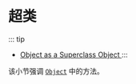 # 超类

::: tip
- [Object as a Superclass Object ](https://dev.java/learn/inheritance/objects/)
:::

该小节强调 [`Object`](https://docs.oracle.com/en/java/javase/23/docs/api/java.base/java/lang/Object.html) 中的方法。
